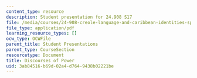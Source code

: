 ```yaml
---
content_type: resource
description: Student presentation for 24.908 S17
file: /media/courses/24-908-creole-language-and-caribbean-identities-spring-2017/3ab84516b69d02a4d7649438b02221be_MIT24_908s17_Discourses.pdf
file_type: application/pdf
learning_resource_types: []
ocw_type: OCWFile
parent_title: Student Presentations
parent_type: CourseSection
resourcetype: Document
title: Discourses of Power
uid: 3ab84516-b69d-02a4-d764-9438b02221be
---
```

